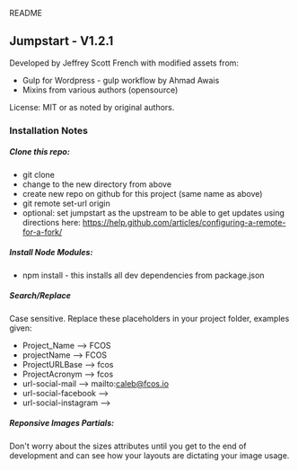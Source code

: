 README


## Jumpstart - V1.2.1

Developed by Jeffrey Scott French with modified assets from:
* Gulp for Wordpress - gulp workflow by Ahmad Awais
* Mixins from various authors (opensource)

License: MIT or as noted by original authors.




### Installation Notes


##### Clone this repo:
* git clone <this-repo> <new-name>
* change to the new directory from above
* create new repo on github for this project (same name as above)
* git remote set-url origin <new-repo-on-github>
* optional: set jumpstart as the upstream to be able to get updates using directions here: https://help.github.com/articles/configuring-a-remote-for-a-fork/


##### Install Node Modules:
* npm install - this installs all dev dependencies from package.json


##### Search/Replace
Case sensitive. Replace these placeholders in your project folder, examples given:
* Project_Name         --> FCOS
* projectName          --> FCOS
* ProjectURLBase       --> fcos
* ProjectAcronym       --> fcos
* url-social-mail      --> mailto:caleb@fcos.io
* url-social-facebook  --> 
* url-social-instagram --> 


##### Reponsive Images Partials:
Don't worry about the sizes attributes until you get to the end of development and can see how your layouts are dictating your image usage.
